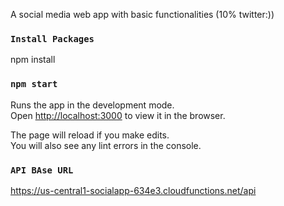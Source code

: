 A social media web app with basic functionalities (10% twitter:))

### `Install Packages`

npm install

### `npm start`

Runs the app in the development mode.<br />
Open [http://localhost:3000](http://localhost:3000) to view it in the browser.

The page will reload if you make edits.<br />
You will also see any lint errors in the console.

### `API BAse URL`
https://us-central1-socialapp-634e3.cloudfunctions.net/api


